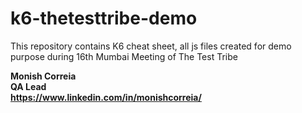 # k6-thetesttribe-demo
This repository contains K6 cheat sheet, all js files created for demo purpose during 16th Mumbai Meeting of The Test Tribe

**Monish Correia**  
**QA Lead**  
**https://www.linkedin.com/in/monishcorreia/**
